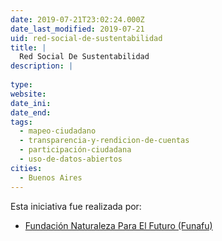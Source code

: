 ```yaml
---
date: 2019-07-21T23:02:24.000Z
date_last_modified: 2019-07-21
uid: red-social-de-sustentabilidad
title: |
  Red Social De Sustentabilidad
description: |
  
type: 
website: 
date_ini: 
date_end: 
tags:
  - mapeo-ciudadano
  - transparencia-y-rendicion-de-cuentas
  - participación-ciudadana
  - uso-de-datos-abiertos
cities: 
  - Buenos Aires
---
```


Esta iniciativa fue realizada por:

- [Fundación Naturaleza Para El Futuro (Funafu)](/organizaciones/fundacion-naturaleza-para-el-futuro-funafu)
